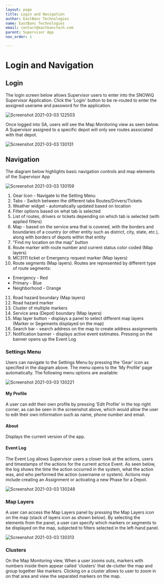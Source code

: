```yaml
---
layout: page
title: Login and Navigation
author: EastBanc Technologies
name: EastBanc Technologies
email: contact@eastbanctech.com
parent: Supervisor App
nav_order: 1

---
```


# Login and Navigation


## Login <a name="Login"></a>

The login screen below allows Supervisor users to enter into
the SNOWiQ Supervisor Application. Click the 'Login' button
to be re-routed to enter the assigned userame and password
for the application.

![Screenshot 2021-03-03 122503](https://user-images.githubusercontent.com/79857237/109845806-84dd7800-7c1b-11eb-9143-8bbf7c4624fc.png)

Once logged into SA, users will see the Map Monitoring view as seen below.
A Supervisor assigned to a specific depot will only see routes associated
with that depot.

![Screenshot 2021-03-03 130131](https://user-images.githubusercontent.com/79857237/109851081-4054db00-7c21-11eb-9d67-0db47f67ce83.png)

## Navigation <a name="-Navigation"></a>
 
The diagram below highlights basic navigation controls and map elements of the Supervisor App 

![Screenshot 2021-03-03 130159](https://user-images.githubusercontent.com/79857237/109851086-421e9e80-7c21-11eb-8985-0fdcd624c5c3.png)

 
1. Gear Icon - Navigate to the Setting Menu
2. Tabs - Switch between the different tabs Routes/Drivers/Tickets
3. Weather widget - automatically updated based on location
4. Filter options based on what tab is selected
5. List of routes, drivers or tickets depending on which tab is selected (with applied filters)
6. Map - based on the service area that is covered, with the borders and boundaries of a country (or other entity such as district, city, state, etc.), along with borders of depots within that entity
7. "Find my location on the map" button
8. Route marker with route number and current status color coded (Map layers)
9. MC3111 ticket or Emergency request marker (Map layers)
10. Route segments (Map layers). Routes are represented by different type of route segments: 
  - Emergency - Red
  - Primary - Blue
  - Neighborhood - Orange
11. Road hazard boundary (Map layers)
12. Road hazard marker
13. Cluster of multiple markers
14. Service area (Depot) boundary (Map layers)
15. Map layer button - displays a panel to select different map layers (Marker or Segements displayed on the map)
16. Search bar - search address on the map to create address assignments
17. Notification banner - displays active event estimates. Pressing on the banner opens up the Event Log

### Settings Menu <a name="-Setting-Menu"></a>
 
Users can navigate to the Settings Menu by pressing the 'Gear' icon as specified in the diagram above. The menu opens to the 'My Profile' page automatically. The following menu options are available:

![Screenshot 2021-03-03 130221](https://user-images.githubusercontent.com/79857237/109851092-43e86200-7c21-11eb-929d-708935a2c9b5.png)

#### My Profile <a name="-My-Profile"></a>
 
A user can edit their own profile by pressing 'Edit Profile' in the top right corner, as can be seen in the screenshot above, which would allow the user to edit their own information such as name, phone number and email.

#### About <a name="-About"></a>
 
Displays the current version of the app.

#### Event Log <a name="-Event-Log"></a>
 
The Event Log allows Supervisor users a closer look at the actions, users and timestamps of the actions for the current actice Event. As seen below, the log shows the time the action occurred in the system, what the action was, and who performed the action (username or system). Actions may include creating an Assignment or activating a new Phase for a Depot.

![Screenshot 2021-03-03 130248](https://user-images.githubusercontent.com/79857237/109851103-477be900-7c21-11eb-875b-eb317f27273c.png)

### Map Layers <a name="-Map-Layers"></a>
 
A user can access the Map Layers panel by pressing the Map Layers icon on the map (stack of layers icon as shown below). By selecting the elements from the panel, a user can specify which markers or segments to be displayed on the map, subjected to filters selected in the left-hand panel.

![Screenshot 2021-03-03 130313](https://user-images.githubusercontent.com/79857237/109851111-4945ac80-7c21-11eb-82be-4de629453545.png)

### Clusters <a name="-Clusters"></a>
 
On the Map Monitoring view, When a user zooms outs, markers with numbers inside them appear called 'clusters' that de-clutter the map and group together like markers. Clicking on a cluster allows to user to zoom in on that area and view the separated markers on the map.

